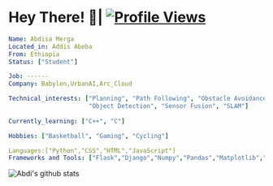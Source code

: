 # Hey There! 👋| [![Profile Views](https://gpvc.arturio.dev/abdimk)](https://github.com/abdimk)

```yaml
Name: Abdisa Merga
Located_in: Addis Abeba
From: Ethiopia
Status: ["Student"]

Job: ------
Company: Babylon,UrbanAI,Arc_Cloud

Technical_interests: ["Planning", "Path Following", "Obstacle Avoidance", 
                      "Object Detection", "Sensor Fusion", "SLAM"]
                      
Currently_learning: ["C++", "C"]

Hobbies: ["Basketball", "Gaming", "Cycling"]

Languages:["Python","CSS","HTML","JavaScript"]
Frameworks and Tools: ["Flask","Django","Numpy","Pandas","Matplotlib","Heroku","Jupyter Notebook","NLTK","AWS","...ETC"]
```

<!--
![Languages](https://github-readme-stats.vercel.app/api/top-langs/?username=abdimk&theme=merko&layout=compact)

-->
 
![Abdi's github stats](https://github-readme-stats.vercel.app/api?username=abdimk&show_icons=true&theme=radical&include_all_commits=true) 

<!---
### Contribution Graph:

<p align="center">
  <a href="https://github.com/abdimk">
    <img src="https://github-readme-streak-stats.herokuapp.com/?user=abdimk#version3"/>
  </a>
</p>
<a href="https://github.com/abdimk"><img alt="abdi's Activity Graph" src="https://activity-graph.herokuapp.com/graph?username=abdimk&bg_color=1F222E&color=F8D866&line=F85D7F&point=FFFFFF&hide_border=true" /></a>

<details>
  <summary>Activity Metrics</summary>
  <br/>
<p align="left"> <a href="https://github.com/abdimk"><img src="https://metrics.lecoq.io/abdimk?template=classic&base.header=0&base.metadata=0&isocalendar=1&languages=1&people=1&isocalendar.duration=half-year&languages.limit=8&languages.sections=most-used&languages.colors=github&languages.threshold=0%25&languages.indepth=false&languages.recent.load=300&languages.recent.days=14&people.limit=24&people.size=28&people.types=followers%2C%20following&people.identicons=false&people.shuffle=false&config.timezone=Asia%2FCalcutta" alt="abdimk" /></a> </p>

</details>
..
-->
